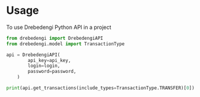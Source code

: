 # Usage

To use Drebedengi Python API in a project

```py
from drebedengi import DrebedengiAPI
from drebedengi.model import TransactionType

api = DrebedengiAPI(
        api_key=api_key,
        login=login,
        password=password,
    )

print(api.get_transactions(include_types=TransactionType.TRANSFER)[0])
```
